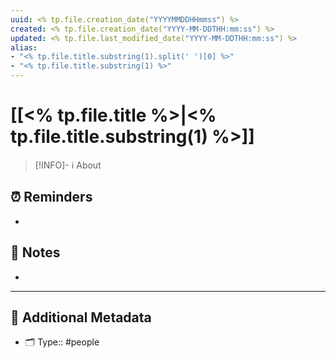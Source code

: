 ```yaml
---
uuid: <% tp.file.creation_date("YYYYMMDDHHmmss") %>
created: <% tp.file.creation_date("YYYY-MM-DDTHH:mm:ss") %>
updated: <% tp.file.last_modified_date("YYYY-MM-DDTHH:mm:ss") %>
alias: 
- "<% tp.file.title.substring(1).split(' ')[0] %>"
- "<% tp.file.title.substring(1) %>"
---
```


# [[<% tp.file.title %>|<% tp.file.title.substring(1) %>]]

> [!INFO]- ℹ️ About
> 
> 


## ⏰ Reminders

- 

## 📝 Notes

- 

---

## 📇 Additional Metadata

- 🗂 Type:: #people